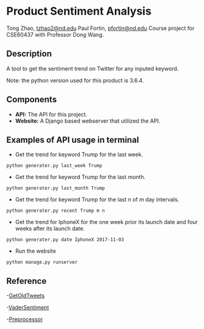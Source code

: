 # Product Sentiment Analysis
Tong Zhao, tzhao2@nd.edu
Paul Fortin, pfortin@nd.edu
Course project for CSE60437 with Professor Dong Wang.

## Description
A tool to get the sentiment trend on Twitter for any inputed keyword. 

Note: the python version used for this product is 3.6.4.

## Components
- **API:** The API for this project.
- **Website:** A Django based webserver that utilized the API.

## Examples of API usage in terminal
- Get the trend for keyword Trump for the last week.
``` 
python generater.py last_week Trump
```   

- Get the trend for keyword Trump for the last month.
``` 
python generater.py last_month Trump
``` 

- Get the trend for keyword Trump for the last *n* of *m* day intervals.
``` 
python generater.py recent Trump m n
```   

- Get the trend for IphoneX for the one week prior its launch date and four weeks after its launch date.
``` 
python generater.py date IphoneX 2017-11-03
```   

- Run the website
```
python manage.py runserver
```

## Reference
-[GetOldTweets](https://github.com/Jefferson-Henrique/GetOldTweets-python)

-[VaderSentiment](https://github.com/cjhutto/vaderSentiment)

-[Preprocessor](https://pypi.org/project/tweet-preprocessor/)
